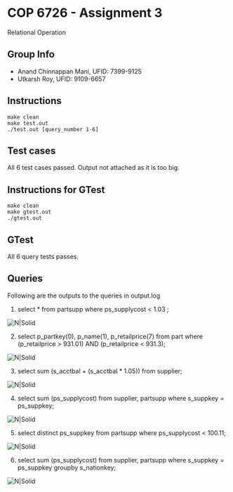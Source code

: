 # COP 6726 - Assignment 3
Relational Operation

## Group Info
  - Anand Chinnappan Mani,  UFID: 7399-9125
  - Utkarsh Roy,            UFID: 9109-6657

## Instructions
```
make clean 
make test.out
./test.out [query_number 1-6]
```
## Test cases
All 6 test cases passed. Output not attached as it is too big.


## Instructions for GTest

```
make clean 
make gtest.out
./gtest.out
```

## GTest
All 6 query tests passes.

## Queries 
Following are the outputs to the queries in output.log

1. select * from partsupp where ps_supplycost < 1.03 ;

![N|Solid](https://i.imgur.com/hjPkel3.png)

2. select p_partkey(0), p_name(1), p_retailprice(7) from part where (p_retailprice > 931.01) AND (p_retailprice < 931.3);

![N|Solid](https://i.imgur.com/j2Wz9yr.png)

3. select sum (s_acctbal + (s_acctbal * 1.05)) from supplier;

![N|Solid](https://i.imgur.com/x10fkGn.png)

4. select sum (ps_supplycost) from supplier, partsupp where s_suppkey = ps_suppkey;

![N|Solid](https://i.imgur.com/vHHrGdq.png)

5. select distinct ps_suppkey from partsupp where ps_supplycost < 100.11;

![N|Solid]( https://i.imgur.com/pKMGXke.png)

6. select sum (ps_supplycost) from supplier, partsupp where s_suppkey = ps_suppkey groupby s_nationkey;

![N|Solid](https://i.imgur.com/p5T09BU.png)